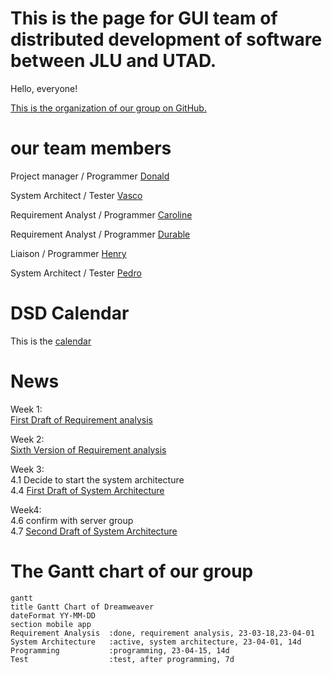 # This is the page for GUI team of distributed development of software between JLU and UTAD.
Hello, everyone!

[This is the organization of our group on GitHub.](https://github.com/DreamweaverDSD)


# our team members

Project manager / Programmer [Donald](https://github.com/Ishida-Mitsunari)

System Architect / Tester [Vasco](https://github.com/VascoRR001)

Requirement Analyst / Programmer [Caroline](https://github.com/Asherious0)

Requirement Analyst / Programmer [Durable](https://github.com/Durable01)

Liaison / Programmer [Henry](https://github.com/3074239390)

System Architect / Tester [Pedro](https://github.com/orgs/DreamweaverDSD/people/al70649)

# DSD Calendar
This is the [calendar](https://github.com/michro/DSD/blob/fbfffbce1ffe1a65abc483b6da931d37942e02de/Calendar2023.pdf)

# News
Week 1: \
[First Draft of Requirement analysis](https://github.com/DreamweaverDSD/DSD/tree/main/requirement_analyze)

Week 2: \
[Sixth Version of Requirement analysis](https://github.com/DreamweaverDSD/DSD/tree/main/requirement_analyze)

Week 3:\
4.1 Decide to start the system architecture\
4.4 [First Draft of System Architecture](https://github.com/DreamweaverDSD/DSD/blob/main/ClassDiagramExplained.md)

Week4:\
4.6 confirm with server group\
4.7 [Second Draft of System Architecture](https://github.com/DreamweaverDSD/DSD/blob/main/ClassDiagramExplained.md)


# The Gantt chart of our group
```mermaid
gantt
title Gantt Chart of Dreamweaver
dateFormat YY-MM-DD
section mobile app
Requirement Analysis  :done, requirement analysis, 23-03-18,23-04-01
System Architecture   :active, system architecture, 23-04-01, 14d
Programming           :programming, 23-04-15, 14d
Test                  :test, after programming, 7d
```
